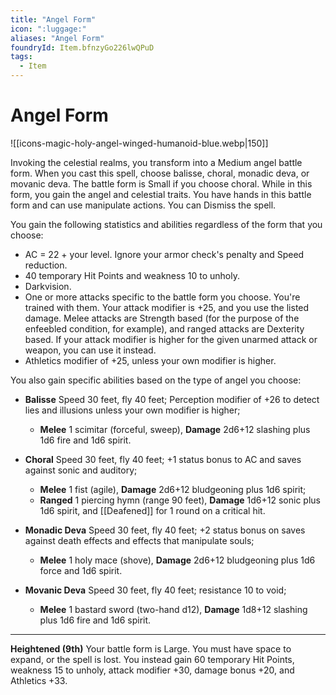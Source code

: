 ```yaml
---
title: "Angel Form"
icon: ":luggage:"
aliases: "Angel Form"
foundryId: Item.bfnzyGo226lwQPuD
tags:
  - Item
---
```


# Angel Form
![[icons-magic-holy-angel-winged-humanoid-blue.webp|150]]

Invoking the celestial realms, you transform into a Medium angel battle form. When you cast this spell, choose balisse, choral, monadic deva, or movanic deva. The battle form is Small if you choose choral. While in this form, you gain the angel and celestial traits. You have hands in this battle form and can use manipulate actions. You can Dismiss the spell.

You gain the following statistics and abilities regardless of the form that you choose:

*   AC = 22 + your level. Ignore your armor check's penalty and Speed reduction.
*   40 temporary Hit Points and weakness 10 to unholy.
*   Darkvision.
*   One or more attacks specific to the battle form you choose. You're trained with them. Your attack modifier is +25, and you use the listed damage. Melee attacks are Strength based (for the purpose of the enfeebled condition, for example), and ranged attacks are Dexterity based. If your attack modifier is higher for the given unarmed attack or weapon, you can use it instead.
*   Athletics modifier of +25, unless your own modifier is higher.

You also gain specific abilities based on the type of angel you choose:

*   **Balisse** Speed 30 feet, fly 40 feet; Perception modifier of +26 to detect lies and illusions unless your own modifier is higher;
    *   **Melee** 1 scimitar (forceful, sweep), **Damage** 2d6+12 slashing plus 1d6 fire and 1d6 spirit.

*   **Choral** Speed 30 feet, fly 40 feet; +1 status bonus to AC and saves against sonic and auditory;
    *   **Melee** 1 fist (agile), **Damage** 2d6+12 bludgeoning plus 1d6 spirit;
    *   **Ranged** 1 piercing hymn (range 90 feet), **Damage** 1d6+12 sonic plus 1d6 spirit, and [[Deafened]] for 1 round on a critical hit.

*   **Monadic Deva** Speed 30 feet, fly 40 feet; +2 status bonus on saves against death effects and effects that manipulate souls;
    *   **Melee** 1 holy mace (shove), **Damage** 2d6+12 bludgeoning plus 1d6 force and 1d6 spirit.

*   **Movanic Deva** Speed 30 feet, fly 40 feet; resistance 10 to void;
    *   **Melee** 1 bastard sword (two-hand d12), **Damage** 1d8+12 slashing plus 1d6 fire and 1d6 spirit.

* * *

**Heightened (9th)** Your battle form is Large. You must have space to expand, or the spell is lost. You instead gain 60 temporary Hit Points, weakness 15 to unholy, attack modifier +30, damage bonus +20, and Athletics +33.
